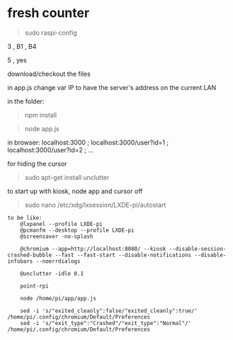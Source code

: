 # fresh counter

> sudo raspi-config

3 , B1 , B4

5 , yes


download/checkout the files

in app.js change var IP to have the server's address on the current LAN

in the folder:
> npm install

> node app.js

in browser:
localhost:3000 ;
localhost:3000/user?id=1 ; localhost:3000/user?id=2 ; ...


for hiding the cursor

> sudo apt-get install unclutter


to start up with kiosk, node app and cursor off 
> sudo nano /etc/xdg/lxsession/LXDE-pi/autostart

	to be like:
		@lxpanel --profile LXDE-pi
		@pcmanfm --desktop --profile LXDE-pi
		@screensaver -no-splash

		@chromium --app=http://localhost:8080/ --kiosk --disable-session-crashed-bubble --fast --fast-start --disable-notifications --disable-infobars --noerrdialogs

		@unclutter -idle 0.1

		point-rpi

		node /home/pi/app/app.js

		sed -i 's/"exited_cleanly":false/"exited_cleanly":true/' /home/pi/.config/chromium/Default/Preferences
		sed -i 's/"exit_type":"Crashed"/"exit_type":"Normal"/' /home/pi/.config/chromium/Default/Preferences


